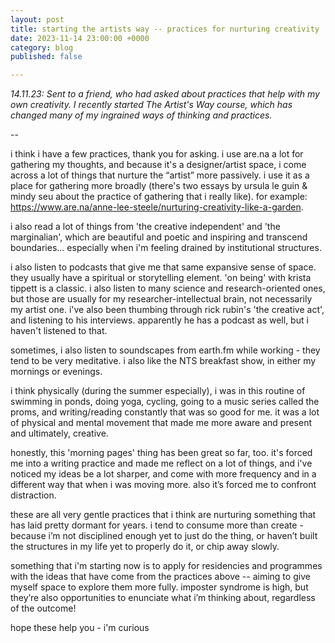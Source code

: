 ```yaml
---
layout: post
title: starting the artists way -- practices for nurturing creativity
date: 2023-11-14 23:00:00 +0000
category: blog
published: false

---
```


_14.11.23: Sent to a friend, who had asked about practices that help with my own creativity. I recently started The Artist's Way course, which has changed many of my ingrained ways of thinking and practices._

-- 

i think i have a few practices, thank you for asking. i use are.na a lot for gathering my thoughts, and because it's a designer/artist space, i come across a lot of things that nurture the “artist” more passively. i use it as a place for gathering more broadly (there's two essays by ursula le guin & mindy seu about the practice of gathering that i really like). for example: https://www.are.na/anne-lee-steele/nurturing-creativity-like-a-garden.

i also read a lot of things from 'the creative independent' and 'the marginalian', which are beautiful and poetic and inspiring and transcend boundaries... especially when i'm feeling drained by institutional structures. 

i also listen to podcasts that give me that same expansive sense of space. they usually have a spiritual or storytelling element. 'on being' with krista tippett is a classic. i also listen to many science and research-oriented ones, but those are usually for my researcher-intellectual brain, not necessarily my artist one. i've also been thumbing through rick rubin's 'the creative act', and listening to his interviews. apparently he has a podcast as well, but i haven't listened to that.

sometimes, i also listen to soundscapes from earth.fm while working - they tend to be very meditative. i also like the NTS breakfast show, in either my mornings or evenings.

i think physically (during the summer especially), i was in this routine of swimming in ponds, doing yoga, cycling, going to a music series called the proms, and writing/reading constantly that was so good for me. it was a lot of physical and mental movement that made me more aware and present and ultimately, creative.

honestly, this 'morning pages' thing has been great so far, too. it's forced me into a writing practice and made me reflect on a lot of things, and i've noticed my ideas be a lot sharper, and come with more frequency and in a different way that when i was moving more. also it’s forced me to confront distraction.

these are all very gentle practices that i think are nurturing something that has laid pretty dormant for years. i tend to consume more than create - because i’m not disciplined enough yet to just do the thing, or haven’t built the structures in my life yet to properly do it, or chip away slowly.

something that i'm starting now is to apply for residencies and programmes with the ideas that have come from the practices above -- aiming to give myself space to explore them more fully. imposter syndrome is high, but they’re also opportunities to enunciate what i’m thinking about, regardless of the outcome!

hope these help you - i'm curious 